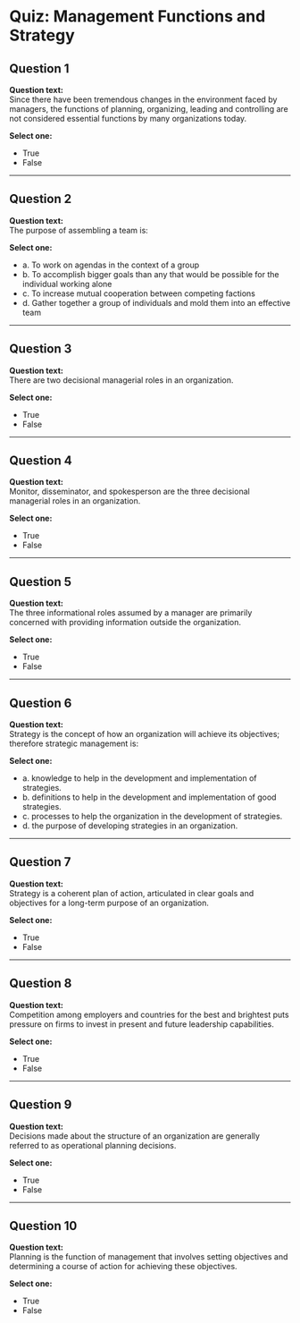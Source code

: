 # Quiz: Management Functions and Strategy

## Question 1

**Question text:**  
Since there have been tremendous changes in the environment faced by managers, the functions of planning, organizing, leading and controlling are not considered essential functions by many organizations today.

**Select one:**  
- True  
- False

---

## Question 2

**Question text:**  
The purpose of assembling a team is:

**Select one:**  
- a. To work on agendas in the context of a group  
- b. To accomplish bigger goals than any that would be possible for the individual working alone  
- c. To increase mutual cooperation between competing factions  
- d. Gather together a group of individuals and mold them into an effective team  

---

## Question 3

**Question text:**  
There are two decisional managerial roles in an organization.

**Select one:**  
- True  
- False

---

## Question 4

**Question text:**  
Monitor, disseminator, and spokesperson are the three decisional managerial roles in an organization.

**Select one:**  
- True  
- False

---

## Question 5

**Question text:**  
The three informational roles assumed by a manager are primarily concerned with providing information outside the organization.

**Select one:**  
- True  
- False

---

## Question 6

**Question text:**  
Strategy is the concept of how an organization will achieve its objectives; therefore strategic management is:

**Select one:**  
- a. knowledge to help in the development and implementation of strategies.  
- b. definitions to help in the development and implementation of good strategies.  
- c. processes to help the organization in the development of strategies.  
- d. the purpose of developing strategies in an organization.

---

## Question 7

**Question text:**  
Strategy is a coherent plan of action, articulated in clear goals and objectives for a long-term purpose of an organization.

**Select one:**  
- True  
- False

---

## Question 8

**Question text:**  
Competition among employers and countries for the best and brightest puts pressure on firms to invest in present and future leadership capabilities.

**Select one:**  
- True  
- False

---

## Question 9

**Question text:**  
Decisions made about the structure of an organization are generally referred to as operational planning decisions.

**Select one:**  
- True  
- False

---

## Question 10

**Question text:**  
Planning is the function of management that involves setting objectives and determining a course of action for achieving these objectives.

**Select one:**  
 - True  
- False

